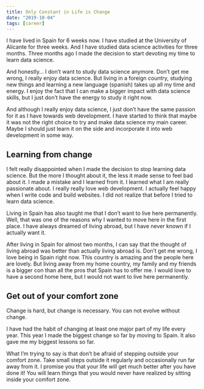 ```yaml
---
title: Only Constant in Life is Change
date: "2019-10-04"
tags: [career]
---
```


I have lived in Spain for 6 weeks now. I have studied at the University of Alicante for three weeks. And I have studied data science activities for three months. Three months ago I made the decision to start devoting my time to learn data science.

And honestly… I don’t want to study data science anymore. Don’t get me wrong, I really enjoy data science. But living in a foreign country, studying new things and learning a new language (spanish) takes up all my time and energy. I enjoy the fact that I can make a bigger impact with data science skills, but I just don’t have the energy to study it right now.

And although I really enjoy data science, I just don’t have the same passion for it as I have towards web development. I have started to think that maybe it was not the right choice to try and make data science my main career. Maybe I should just learn it on the side and incorporate it into web development in some way.

## Learning from change

I felt really disappointed when I made the decision to stop learning data science. But the more I thought about it, the less it made sense to feel bad about it. I made a mistake and I learned from it. I learned what I am really passionate about. I really really love web development. I actually feel happy when I write code and build websites. I did not realize that before I tried to learn data science.

Living in Spain has also taught me that I don’t want to live here permanently. Well, that was one of the reasons why I wanted to move here in the first place. I have always dreamed of living abroad, but I have never known if I actually want it.

After living in Spain for almost two months, I can say that the thought of living abroad was better than actually living abroad is. Don’t get me wrong, I love being in Spain right now. This country is amazing and the people here are lovely. But living away from my home country, my family and my friends is a bigger con than all the pros that Spain has to offer me. I would love to have a second home here, but I would not want to live here permanently.

## Get out of your comfort zone

Change is hard, but change is necessary. You can not evolve without change.

I have had the habit of changing at least one major part of my life every year. This year I made the biggest change so far by moving to Spain. It also gave me my biggest lessons so far.

What I’m trying to say is that don’t be afraid of stepping outside your comfort zone. Take small steps outside it regularly and occasionally run far away from it. I promise you that your life will get much better after you have done it! You will learn things that you would never have realized by sitting inside your comfort zone.